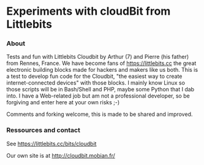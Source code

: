 
Experiments with cloudBit from Littlebits
=============
### About
Tests and fun with Littlebits Cloudbit by Arthur (7) and Pierre (his father) from Rennes, France.
We have become fans of https://littlebits.cc the great electronic building blocks made for hackers and makers like us both.
This is a test to develop fun code for the Cloudbit, "the easiest way to create internet-connected devices" with those blocks.
I mainly know Linux so those scripts will be in Bash/Shell and PHP, maybe some Python that I dab into.
I have a Web-related job but am not a professional developer, so be forgiving and enter here at your own risks ;-)

Comments and forking welcome, this is made to be shared and improved.

### Ressources and contact
See https://littlebits.cc/bits/cloudbit

Our own site is at http://cloudbit.mobian.fr/
